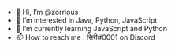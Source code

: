 - 👋 Hi, I’m @zorrious
- 👀 I’m interested in Java, Python, JavaScript
- 🌱 I’m currently learning JavaScript and Python
- 📫 How to reach me : सिरी#0001 on Discord
